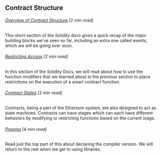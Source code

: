 ## Contract Structure

###### [Overview of Contract Structure](https://solidity.readthedocs.io/en/develop/structure-of-a-contract.html) \[2 min read\]

This short section of the Solidity docs gives a quick recap of the major building blocks we've seen so far, including an extra one called events, which we will be going over soon.

###### [Restricting Access](http://solidity.readthedocs.io/en/develop/common-patterns.html#restricting-access) \[2 min read\]

In this section of the Solidity Docs, we will read about how to use the function modifiers that we learned about in the previous section to place restrictions on the execution of a smart contract function.

###### [Contract States](https://www.gitbook.com/book/sunnya97/a-beginner-s-guide-to-ethereum-and-dapp-developme/edit#) \[2 min read\]

Contracts, being a part of the Ethereum system, are also designed to act as state machines.  Contracts can have stages which can each have different behaviors by modifying or restricting functions based on the current stage.

###### [Pragma](http://solidity.readthedocs.io/en/develop/layout-of-source-files.html#version-pragma) \[4 min read\]

Read just the top part of this about declaring the compiler version.  We will return to the rest when we get to using libraries.

